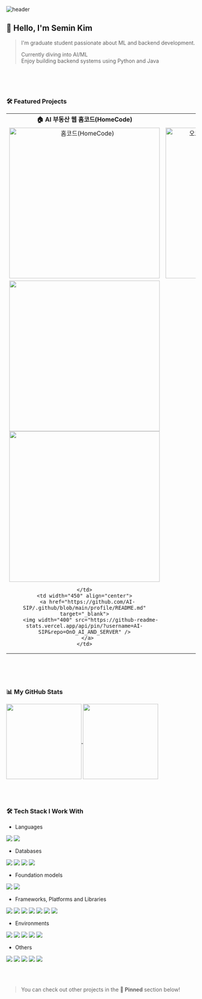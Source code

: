 <div> 

![header](https://capsule-render.vercel.app/api?type=wave&color=FBBCBA&height=140&section=header&fontColor=F6546A&fontSize=40&animation=fadeIn&fontAlignY=55&desc=%20)
## 👋 Hello, I'm Semin Kim 
> I'm graduate student passionate about ML and backend development.
>
> Currently diving into AI/ML <br>
> Enjoy building backend systems using Python and Java
>
<!--<img src="https://img.shields.io/badge/github%20pages-121013?style=for-the-badge&logo=github&logoColor=white">-->


<br><br><br>
### 🛠️ Featured Projects
<table>
  <tr>
    <td width="450" align="center">
      <b>🏠 AI 부동산 웹 홈코드(HomeCode)</b><br>
    </td>
    <td width="450" align="center">
      <b>📘 AI 오답노트 앱 오노(OnO)</b><br>
    </td>
  </tr>
  <tr>
    <td width="450" align="center">
        <img width="400" src="https://github.com/user-attachments/assets/d5e40d2d-c9a5-4f88-93a6-c64a50bed77f" alt="홈코드(HomeCode)">
    </td>
    <td width="450" align="center">
        <img width="400" src="https://github.com/user-attachments/assets/ccc5ffcc-af26-4d33-af78-ba61189c236d" alt="오노(OnO)-손쉬운 나만의 진정한 오답노트"><br>
    </td>
  </tr>
  <tr>
    <td width="450" align="center">
      <a href="https://github.com/semnisem/HomeCode-BE" target="_blank">
        <img width="400" src="https://github-readme-stats.vercel.app/api/pin/?username=semnisem&repo=HomeCode-BE" /></a>
      <a href="https://github.com/semnisem/HomeCode-FE" target="_blank">
        <img width="400" src="https://github-readme-stats.vercel.app/api/pin/?username=semnisem&repo=HomeCode-FE" /></a>
      
    </td>
    <td width="450" align="center">
      <a href="https://github.com/AI-SIP/.github/blob/main/profile/README.md" target="_blank">
        <img width="400" src="https://github-readme-stats.vercel.app/api/pin/?username=AI-SIP&repo=OnO_AI_AND_SERVER" />
      </a>
    </td>
  </tr>
</table>



<br><br><br>
### 📊 My GitHub Stats
<a href="https://github-readme-stats.vercel.app/api?username=semnisem&theme=dracula&show_icons=true">
  <img height=200 align="center" src="https://github-readme-stats.vercel.app/api?username=semnisem&theme=dracula&show_icons=true" />
</a>
<a href="https://github-readme-stats.vercel.app/api?username=semnisem&theme=dracula&show_icons=true">
  <img height=200 align="center" src="https://github-readme-stats.vercel.app/api/top-langs?username=semnisem&theme=dracula&langs_count=8" />
</a>
<br><br><br><br>

### 🛠️ Tech Stack I Work With
- Languages <br>
<img src="https://img.shields.io/badge/python-3670A0?style=for-the-badge&logo=python&logoColor=ffdd54">
<img src="https://img.shields.io/badge/java-%23ED8B00.svg?style=for-the-badge&logo=openjdk&logoColor=white">
<br>

- Databases <br>
<img src="https://img.shields.io/badge/mysql-4479A1.svg?style=for-the-badge&logo=mysql&logoColor=white">
<img src="https://img.shields.io/badge/OracleSQL-F80000?style=for-the-badge&logo=oracle&logoColor=white">
<img src="https://img.shields.io/badge/Milvus-00A1EA.svg?style=for-the-badge&logo=Milvus&logoColor=white">
<img src="https://img.shields.io/badge/MongoDB-%234ea94b.svg?style=for-the-badge&logo=mongodb&logoColor=white">
<br>

- Foundation models <br>
<img src="https://img.shields.io/badge/YOLO--v11-111F68.svg?style=for-the-badge&logo=YOLO&logoColor=white">
<img src="https://img.shields.io/badge/Meta--sam-0467DF.svg?style=for-the-badge&logo=Meta&logoColor=white">
<br>

- Frameworks, Platforms and Libraries <br>
<img src="https://img.shields.io/badge/PyTorch-EE4C2C?style=for-the-badge&logo=pytorch&logoColor=white">
<img src="https://img.shields.io/badge/numpy-%23013243.svg?style=for-the-badge&logo=numpy&logoColor=white">
<img src="https://img.shields.io/badge/FastAPI-009688.svg?style=for-the-badge&logo=FastAPI&logoColor=white">
<img src="https://img.shields.io/badge/Spring-6DB33F.svg?style=for-the-badge&logo=Spring&logoColor=white">
<img src="https://img.shields.io/badge/flask-%23000.svg?style=for-the-badge&logo=flask&logoColor=white">
<img src="https://img.shields.io/badge/Docker-2496ED.svg?style=for-the-badge&logo=Docker&logoColor=white">
<img src="https://img.shields.io/badge/github%20actions-%232671E5.svg?style=for-the-badge&logo=githubactions&logoColor=white">
<br>

- Environments <br>
<img src="https://img.shields.io/badge/Linux-FCC624?style=for-the-badge&logo=linux&logoColor=black">
<img src="https://img.shields.io/badge/Ubuntu-E95420?style=for-the-badge&logo=ubuntu&logoColor=white">
<img src="https://img.shields.io/badge/Apache%20Tomcat-F8DC75.svg?style=for-the-badge&logo=Apache-Tomcat&logoColor=black">
<img src="https://img.shields.io/badge/AWS-FF6F00.svg?style=for-the-badge&logo=amazon-aws&logoColor=white">
<img src="https://img.shields.io/badge/GoogleCloud-%234285F4.svg?style=for-the-badge&logo=google-cloud&logoColor=white">
<br>

- Others <br>
<img src="https://img.shields.io/badge/git-%23F05033.svg?style=for-the-badge&logo=git&logoColor=white">
<img src="https://img.shields.io/badge/gitlab-%23181717.svg?style=for-the-badge&logo=gitlab&logoColor=white">
<img src="https://img.shields.io/badge/jira-%230A0FFF.svg?style=for-the-badge&logo=jira&logoColor=white">
<img src="https://img.shields.io/badge/Notion-000000?style=for-the-badge&logo=notion&logoColor=white">
<img src="https://img.shields.io/badge/figma-%23F24E1E.svg?style=for-the-badge&logo=figma&logoColor=white">


<br><br>
> You can check out other projects in the <b>📌 Pinned</b> section below!


<!-- ### 🔭 I've published
<a href="https://github.com/CapstoneDesign-SF/TimesNet-Light">
  <img width=400 src="https://github.com/user-attachments/assets/ea738732-d9ae-4a08-8697-4ae6d1fa9c7f"/><br>
  <img width=400 src="https://github-readme-stats.vercel.app/api/pin/?username=CapstoneDesign-SF&repo=TimesNet-Light" />
</a>

<img src="https://img.shields.io/badge/스택이름-색상코드?style=for-the-badge&logo=로고명&logoColor=white">
-->

